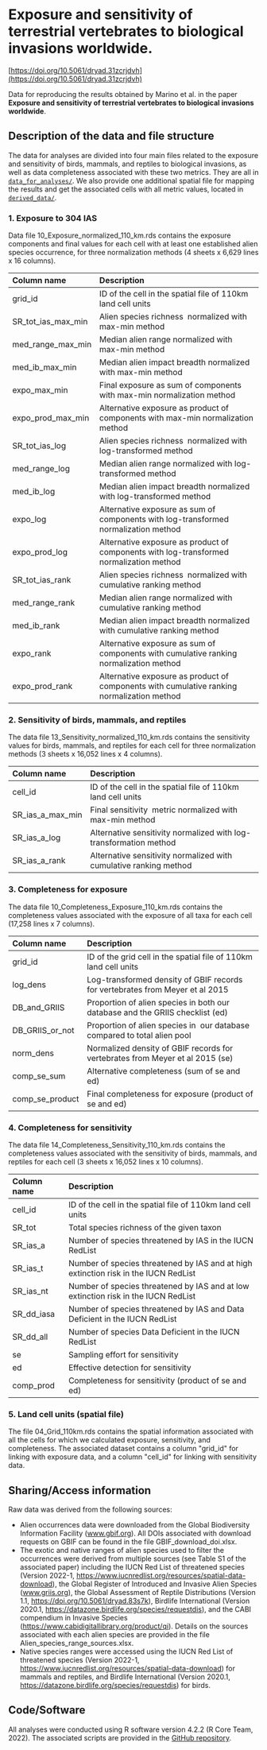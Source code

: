 # Exposure and sensitivity of terrestrial vertebrates to biological invasions worldwide.

[https://doi.org/10.5061/dryad.31zcrjdvh](https://doi.org/10.5061/dryad.31zcrjdvh)

Data for reproducing the results obtained by Marino et al. in the paper **Exposure and sensitivity of terrestrial vertebrates to biological invasions worldwide**.

## Description of the data and file structure

The data for analyses are divided into four main files related to the exposure and sensitivity of birds, mammals, and reptiles to biological invasions, as well as data completeness associated with these two metrics. They are all in [`data_for_analyses/`](https://github.com/claramarino/BIVA_framework/main/Data/data-for-analyses).  We also provide one additional spatial file for mapping the results and get the associated cells with all metric values, located in [`derived_data/`](https://github.com/claramarino/BIVA_framework/main/Data/derived_data).

### 1. Exposure to 304 IAS

Data file 10_Exposure_normalized_110_km.rds contains the exposure components and final values for each cell with at least one established alien species occurrence, for three normalization methods  (4 sheets x 6,629 lines x 16 columns).

| Column name            | Description                                                                                |
  | :--------------------- | :----------------------------------------------------------------------------------------- |
  | grid\_id               | ID of the cell in the spatial file of 110km land cell units                                |
  | SR\_tot\_ias\_max\_min | Alien species richness  normalized with max-min method                                     |
  | med\_range\_max\_min   | Median alien range normalized with max-min method                                          |
  | med\_ib\_max\_min      | Median alien impact breadth normalized with max-min method                                 |
  | expo\_max\_min         | Final exposure as sum of components with max-min normalization method                      |
  | expo\_prod\_max\_min   | Alternative exposure as product of components with max-min normalization method            |
  | SR\_tot\_ias\_log      | Alien species richness  normalized with log-transformed method                             |
  | med\_range\_log        | Median alien range normalized with log-transformed method                                  |
  | med\_ib\_log           | Median alien impact breadth normalized with log-transformed method                         |
  | expo\_log              | Alternative exposure as sum of components with log-transformed normalization method        |
  | expo\_prod\_log        | Alternative exposure as product of components with log-transformed normalization method    |
  | SR\_tot\_ias\_rank     | Alien species richness  normalized with cumulative ranking method                          |
  | med\_range\_rank       | Median alien range normalized with cumulative ranking method                               |
  | med\_ib\_rank          | Median alien impact breadth normalized with cumulative ranking method                      |
  | expo\_rank             | Alternative exposure as sum of components with cumulative ranking normalization method     |
  | expo\_prod\_rank       | Alternative exposure as product of components with cumulative ranking normalization method |
  
  ### 2. Sensitivity of birds, mammals, and reptiles
  
  The data file 13_Sensitivity_normalized_110_km.rds contains the sensitivity values for birds, mammals, and reptiles for each cell for three normalization methods (3 sheets x 16,052 lines x 4 columns).

| **Column name**      | **Description**                                                   |
  | :------------------- | :---------------------------------------------------------------- |
  | cell\_id             | ID of the cell in the spatial file of 110km land cell units       |
  | SR\_ias\_a\_max\_min | Final sensitivity  metric normalized with max-min method          |
  | SR\_ias\_a\_log      | Alternative sensitivity normalized with log-transformation method |
  | SR\_ias\_a\_rank     | Alternative sensitivity normalized with cumulative ranking method |
  
  ### 3. Completeness for exposure
  
  The data file 10_Completeness_Exposure_110_km.rds contains the completeness values associated with the exposure of all taxa for each cell (17,258 lines x 7 columns).

| **Column name**    | **Description**                                                               |
  | :----------------- | :---------------------------------------------------------------------------- |
  | grid\_id           | ID of the grid cell in the spatial file of 110km land cell units              |
  | log\_dens          | Log-transformed density of GBIF records for vertebrates from Meyer et al 2015 |
  | DB\_and\_GRIIS     | Proportion of alien species in both our database and the GRIIS checklist (ed) |
  | DB\_GRIIS\_or\_not | Proportion of alien species in  our database compared to total alien pool     |
  | norm\_dens         | Normalized density of GBIF records for vertebrates from Meyer et al 2015 (se) |
  | comp\_se\_sum      | Alternative completeness (sum of se and ed)                                   |
  | comp\_se\_product  | Final completeness for exposure (product of se and ed)                        |
  
  ### 4. Completeness for sensitivity
  
  The data file 14_Completeness_Sensitivity_110_km.rds contains the completeness values associated with the sensitivity of birds, mammals, and reptiles for each cell (3 sheets x 16,052 lines x 10 columns).

| **Column name** | **Description**                                                                     |
  | :-------------- | :---------------------------------------------------------------------------------- |
  | cell\_id        | ID of the cell in the spatial file of 110km land cell units                         |
  | SR\_tot         | Total species richness of the given taxon                                           |
  | SR\_ias\_a      | Number of species threatened by IAS in the IUCN RedList                             |
  | SR\_ias\_t      | Number of species threatened by IAS and at high extinction risk in the IUCN RedList |
  | SR\_ias\_nt     | Number of species threatened by IAS and at low extinction risk in the IUCN RedList  |
  | SR\_dd\_iasa    | Number of species threatened by IAS and Data Deficient in the IUCN RedList          |
  | SR\_dd\_all     | Number of species Data Deficient in the IUCN RedList                                |
  | se              | Sampling effort for sensitivity                                                     |
  | ed              | Effective detection for sensitivity                                                 |
  | comp\_prod      | Completeness for sensitivity (product of se and ed)                                 |
  
  ### 5. Land cell units (spatial file)
  
  The file 04_Grid_110km.rds contains the spatial information associated with all the cells for which we calculated exposure, sensitivity, and completeness. The associated dataset contains a column "grid_id" for linking with exposure data, and a column "cell_id" for linking with sensitivity data.

## Sharing/Access information

Raw data was derived from the following sources:

* Alien occurrences data were downloaded from the Global Biodiversity Information Facility (www.gbif.org). All DOIs associated with download requests on GBIF can be found in the file GBIF_download_doi.xlsx.
* The exotic and native ranges of alien species used to filter the occurrences were derived from multiple sources (see Table S1 of the associated paper) including the IUCN Red List of threatened species (Version 2022-1,  https://www.iucnredlist.org/resources/spatial-data-download), the Global Register of Introduced and Invasive Alien Species (www.griis.org), the Global Assessment of Reptile Distributions (Version 1.1, https://doi.org/10.5061/dryad.83s7k), Birdlife International (Version 2020.1, https://datazone.birdlife.org/species/requestdis), and the CABI compendium in Invasive Species (https://www.cabidigitallibrary.org/product/qi). Details on the sources associated with each alien species are provided in the file Alien_species_range_sources.xlsx.
* Native species ranges were accessed using the IUCN Red List of threatened species (Version 2022-1,  https://www.iucnredlist.org/resources/spatial-data-download) for mammals and reptiles, and Birdlife International (Version 2020.1, https://datazone.birdlife.org/species/requestdis) for birds.

## Code/Software

All analyses were conducted using R software version 4.2.2 (R Core Team, 2022). The associated scripts are provided in the [GitHub repository](https://github.com/claramarino/BIVA_framework).
